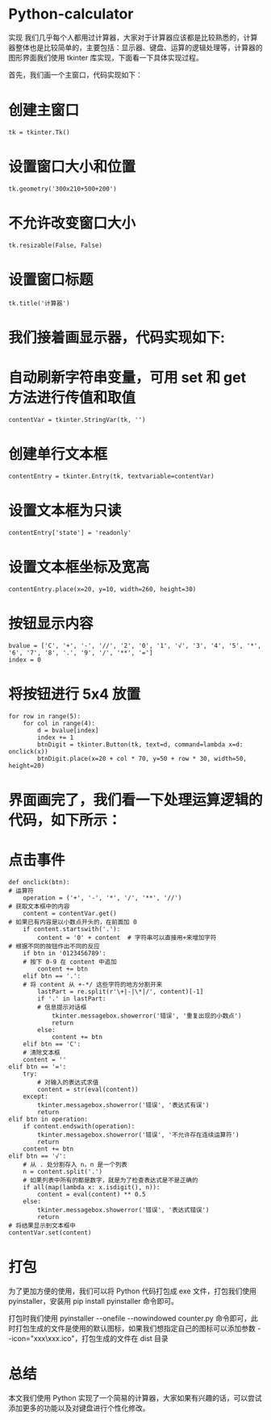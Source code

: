 # Python-calculator
实现
我们几乎每个人都用过计算器，大家对于计算器应该都是比较熟悉的，计算器整体也是比较简单的，主要包括：显示器、键盘、运算的逻辑处理等，计算器的图形界面我们使用 tkinter 库实现，下面看一下具体实现过程。

首先，我们画一个主窗口，代码实现如下：

# 创建主窗口
    tk = tkinter.Tk()
# 设置窗口大小和位置
    tk.geometry('300x210+500+200')
# 不允许改变窗口大小
    tk.resizable(False, False)
# 设置窗口标题
    tk.title('计算器')


# 我们接着画显示器，代码实现如下:
# 自动刷新字符串变量，可用 set 和 get 方法进行传值和取值
    contentVar = tkinter.StringVar(tk, '')
# 创建单行文本框
    contentEntry = tkinter.Entry(tk, textvariable=contentVar)
# 设置文本框为只读
    contentEntry['state'] = 'readonly'
# 设置文本框坐标及宽高
    contentEntry.place(x=20, y=10, width=260, height=30)


# 按钮显示内容
    bvalue = ['C', '+', '-', '//', '2', '0', '1', '√', '3', '4', '5', '*', '6', '7', '8', '.', '9', '/', '**', '=']
    index = 0
# 将按钮进行 5x4 放置
    for row in range(5):
        for col in range(4):
            d = bvalue[index]
            index += 1
            btnDigit = tkinter.Button(tk, text=d, command=lambda x=d: onclick(x))
            btnDigit.place(x=20 + col * 70, y=50 + row * 30, width=50, height=20)


# 界面画完了，我们看一下处理运算逻辑的代码，如下所示：
# 点击事件
    def onclick(btn):
    # 运算符
        operation = ('+', '-', '*', '/', '**', '//')
    # 获取文本框中的内容
        content = contentVar.get()
    # 如果已有内容是以小数点开头的，在前面加 0
        if content.startswith('.'):
            content = '0' + content  # 字符串可以直接用+来增加字符
    # 根据不同的按钮作出不同的反应
        if btn in '0123456789':
        # 按下 0-9 在 content 中追加
            content += btn
        elif btn == '.':
        # 将 content 从 +-*/ 这些字符的地方分割开来
            lastPart = re.split(r'\+|-|\*|/', content)[-1]
            if '.' in lastPart:
            # 信息提示对话框
                tkinter.messagebox.showerror('错误', '重复出现的小数点')
                return
            else:
                content += btn
        elif btn == 'C':
        # 清除文本框
        content = ''
    elif btn == '=':
        try:
            # 对输入的表达式求值
            content = str(eval(content))
        except:
            tkinter.messagebox.showerror('错误', '表达式有误')
            return
    elif btn in operation:
        if content.endswith(operation):
            tkinter.messagebox.showerror('错误', '不允许存在连续运算符')
            return
        content += btn
    elif btn == '√':
        # 从 . 处分割存入 n，n 是一个列表
        n = content.split('.')
        # 如果列表中所有的都是数字，就是为了检查表达式是不是正确的
        if all(map(lambda x: x.isdigit(), n)):
            content = eval(content) ** 0.5
        else:
            tkinter.messagebox.showerror('错误', '表达式错误')
            return
    # 将结果显示到文本框中
    contentVar.set(content)


# 打包
为了更加方便的使用，我们可以将 Python 代码打包成 exe 文件，打包我们使用 pyinstaller，安装用 pip install pyinstaller 命令即可。

打包时我们使用 pyinstaller --onefile --nowindowed counter.py 命令即可，此时打包生成的文件是使用的默认图标，如果我们想指定自己的图标可以添加参数 --icon="xxx\xxx.ico"，打包生成的文件在 dist 目录


# 总结
本文我们使用 Python 实现了一个简易的计算器，大家如果有兴趣的话，可以尝试添加更多的功能以及对键盘进行个性化修改。
